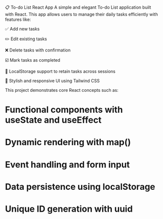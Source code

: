 📋 To-do List React App
A simple and elegant To-do List application built with React. This app allows users to manage their daily tasks efficiently with features like:



✅ Add new tasks

✏️ Edit existing tasks

❌ Delete tasks with confirmation

☑️ Mark tasks as completed

💾 LocalStorage support to retain tasks across sessions

💜 Stylish and responsive UI using Tailwind CSS

This project demonstrates core React concepts such as:

# Functional components with useState and useEffect

# Dynamic rendering with map()

# Event handling and form input

# Data persistence using localStorage

# Unique ID generation with uuid


 
